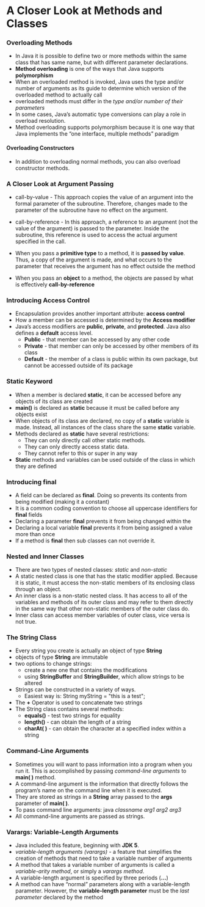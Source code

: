 # A Closer Look at Methods and Classes

### Overloading Methods
- In Java it is possible to define two or more methods within the same class that has same name, but with different parameter declarations.
- **Method overloading** is one of the ways that Java supports **polymorphism**
- When an overloaded method is invoked, Java uses the type and/or number of arguments as its guide to determine which 
version of the overloaded method to actually call
- overloaded methods must differ in the _type and/or number of their parameters_
-  In some cases, Java’s automatic type conversions can play a role in overload resolution.
- Method overloading supports polymorphism because it is one way that Java implements the “one interface, multiple methods” paradigm

#### Overloading Constructors
- In addition to overloading normal methods, you can also overload constructor methods.

### A Closer Look at Argument Passing

- call-by-value - This approach copies the value of an argument into the formal
                  parameter of the subroutine. Therefore, changes made to the parameter of the subroutine
                  have no effect on the argument.
                  
- call-by-reference - In this approach, a reference to an argument (not the value of the argument) is passed to
                      the parameter. Inside the subroutine, this reference is used to access the actual argument
                      specified in the call.
                      
- When you pass a **primitive type** to a method, it is **passed by value**. Thus, a copy of the argument is made, and what occurs
to the parameter that receives the argument has no effect outside the method
- When you pass an **object** to a method, the objects are passed by what is effectively **call-by-reference**

### Introducing Access Control

- Encapsulation provides another important attribute: **access control**
- How a member can be accessed is determined by the **Access modifier**
- Java’s access modifiers are **public**, **private**, and **protected**. Java also defines a **default** access level.
    - **Public** -  that member can be accessed by any other code
    - **Private** - that member can only be accessed by other members of its class
    - **Default** - the member of a class is public within its own package, but cannot be accessed outside of its package

### Static Keyword
- When a member is declared **static**, it can be accessed before any objects of its class are created
- **main()** is declared as **static** because it must be called before any objects exist
- When objects of its class are declared, no copy of a **static** variable is made. Instead, all instances of the class
 share the same **static** variable.
- Methods declared as **static** have several restrictions:
    - They can only directly call other static methods.
    - They can only directly access static data.
    - They cannot refer to this or super in any way
- **Static** methods and variables can be used outside of the class in which they are defined
    
### Introducing final
- A field can be declared as **final**. Doing so prevents its contents from being modified (making it a constant)
- It is a common coding convention to choose all uppercase identifiers for **final** fields
- Declaring a parameter **final** prevents it from being changed within the 
- Declaring a local variable **final** prevents it from being assigned a value more than once
- If a method is **final** then sub classes can not override it.

### Nested and Inner Classes
- There are two types of nested classes: _static_ and _non-static_
- A static nested class is one that has the static modifier applied. Because it is static, it must access the non-static members
  of its enclosing class through an object.
- An inner class is a non-static nested class. It has access to all of the variables and methods of its outer class and may refer
  to them directly in the same way that other non-static members of the outer class do.
- Inner class can access member variables of outer class, vice versa is not true.

### The String Class
- Every string you create is actually an object of type **String**
- objects of type **String** are immutable
- two options to change strings:
    - create a new one that contains the modifications
    - using **StringBuffer** and **StringBuilder**, which allow strings to be altered
- Strings can be constructed in a variety of ways.
    - Easiest way is: String myString = "this is a test";
- The **+** Operator is used to concatenate two strings
- The String class contains several methods:
    - **equals()** - test two strings for equality
    - **length()** - can obtain the length of a string
    - **charAt( )** - can obtain the character at a specified index within a string
    
### Command-Line Arguments
- Sometimes you will want to pass information into a program when you run it. This is accomplished by passing _command-line arguments_ to **main( )** method.
- A command-line argument is the information that directly follows the program’s name on the command line when it is executed.
- They are stored as strings in a **String** array passed to the **args** parameter of **main( )**.
- To pass command line arguments: java _classname_ _arg1 arg2 arg3_
- All command-line arguments are passed as strings.

### Varargs: Variable-Length Arguments
- Java included this feature, beginning with **JDK 5**.
- _variable-length arguments (varargs)_ - a feature that simplifies the creation of methods that need to take a variable number of arguments
- A method that takes a variable number of arguments is called a _variable-arity method_, or simply a _varargs method_.
- A variable-length argument is specified by three periods (**…**)
- A method can have “normal” parameters along with a variable-length parameter. However, the **variable-length parameter** must be the _last parameter_ declared by the method